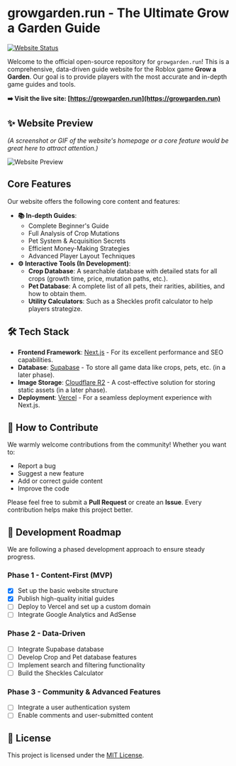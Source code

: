 # growgarden.run - The Ultimate Grow a Garden Guide

[![Website Status](https://img.shields.io/website?url=https%3A%2F%2Fgrowgarden.run&style=for-the-badge)](https://growgarden.run)

Welcome to the official open-source repository for `growgarden.run`! This is a comprehensive, data-driven guide website for the Roblox game **Grow a Garden**. Our goal is to provide players with the most accurate and in-depth game guides and tools.

**➡️ Visit the live site: [https://growgarden.run](https://growgarden.run)**

## ✨ Website Preview

*(A screenshot or GIF of the website's homepage or a core feature would be great here to attract attention.)*

![Website Preview](https://example.com/your-screenshot.png)

## Core Features

Our website offers the following core content and features:

-   **📚 In-depth Guides**:
    -   Complete Beginner's Guide
    -   Full Analysis of Crop Mutations
    -   Pet System & Acquisition Secrets
    -   Efficient Money-Making Strategies
    -   Advanced Player Layout Techniques
-   **⚙️ Interactive Tools (In Development)**:
    -   **Crop Database**: A searchable database with detailed stats for all crops (growth time, price, mutation paths, etc.).
    -   **Pet Database**: A complete list of all pets, their rarities, abilities, and how to obtain them.
    -   **Utility Calculators**: Such as a Sheckles profit calculator to help players strategize.

## 🛠️ Tech Stack

-   **Frontend Framework**: [Next.js](https://nextjs.org/) - For its excellent performance and SEO capabilities.
-   **Database**: [Supabase](https://supabase.io/) - To store all game data like crops, pets, etc. (in a later phase).
-   **Image Storage**: [Cloudflare R2](https://www.cloudflare.com/developer-platform/r2/) - A cost-effective solution for storing static assets (in a later phase).
-   **Deployment**: [Vercel](https://vercel.com/) - For a seamless deployment experience with Next.js.

## 🤝 How to Contribute

We warmly welcome contributions from the community! Whether you want to:

-   Report a bug
-   Suggest a new feature
-   Add or correct guide content
-   Improve the code

Please feel free to submit a **Pull Request** or create an **Issue**. Every contribution helps make this project better.

## 🚀 Development Roadmap

We are following a phased development approach to ensure steady progress.

### Phase 1 - Content-First (MVP)
-   [x] Set up the basic website structure
-   [x] Publish high-quality initial guides
-   [ ] Deploy to Vercel and set up a custom domain
-   [ ] Integrate Google Analytics and AdSense

### Phase 2 - Data-Driven
-   [ ] Integrate Supabase database
-   [ ] Develop Crop and Pet database features
-   [ ] Implement search and filtering functionality
-   [ ] Build the Sheckles Calculator

### Phase 3 - Community & Advanced Features
-   [ ] Integrate a user authentication system
-   [ ] Enable comments and user-submitted content

## 📄 License

This project is licensed under the [MIT License](./LICENSE).